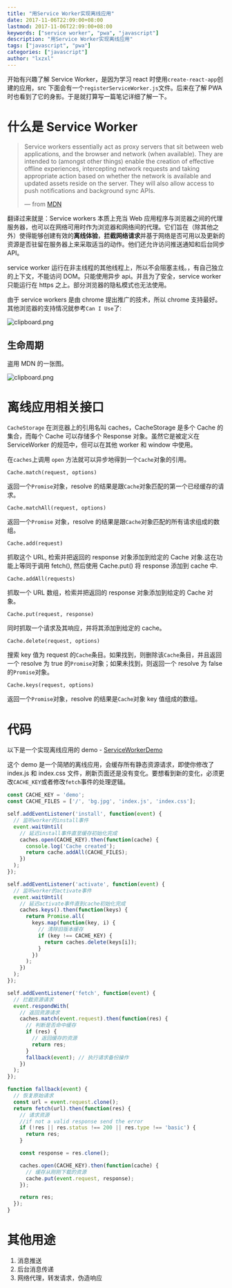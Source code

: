 ```yaml
---
title: "用Service Worker实现离线应用"
date: 2017-11-06T22:09:00+08:00
lastmod: 2017-11-06T22:09:00+08:00
keywords: ["service worker", "pwa", "javascript"]
description: "用Service Worker实现离线应用"
tags: ["javascript", "pwa"]
categories: ["javascript"]
author: "lxzxl"
---
```


开始有兴趣了解 Service Worker，是因为学习 react 时使用`create-react-app`创建的应用，src 下面会有一个`registerServiceWorker.js`文件。后来在了解 PWA 时也看到了它的身影。于是就打算写一篇笔记详细了解一下。

<!--more-->

# 什么是 Service Worker

> Service workers essentially act as proxy servers that sit between web applications, and the browser and network (when available). They are intended to (amongst other things) enable the creation of effective offline experiences, intercepting network requests and taking appropriate action based on whether the network is available and updated assets reside on the server. They will also allow access to push notifications and background sync APIs.
>
> — from [MDN](https://developer.mozilla.org/en-US/docs/Web/API/Service_Worker_API)

翻译过来就是：Service workers 本质上充当 Web 应用程序与浏览器之间的代理服务器，也可以在网络可用时作为浏览器和网络间的代理。它们旨在（除其他之外）使得能够创建有效的**离线体验**，**拦截网络请求**并基于网络是否可用以及更新的资源是否驻留在服务器上来采取适当的动作。他们还允许访问推送通知和后台同步 API。

service worker 运行在非主线程的其他线程上，所以不会阻塞主线。，有自己独立的上下文，不能访问 DOM。只能使用异步 api。并且为了安全，service worker 只能运行在 https 之上。部分浏览器的隐私模式也无法使用。

由于 service workers 是由 chrome 提出推广的技术，所以 chrome 支持最好。其他浏览器的支持情况就参考`Can I Use`了:

![clipboard.png](/images/service-worker/caniuse.png)

## 生命周期

盗用 MDN 的一张图。

![clipboard.png](/images/service-worker/life-cycle.png)

# 离线应用相关接口

`CacheStorage` 在浏览器上的引用名叫 caches，CacheStorage 是多个 Cache 的集合，而每个 Cache 可以存储多个 Response 对象。虽然它是被定义在 ServiceWorker 的规范中，但可以在其他 worker 和 window 中使用。

在`caches`上调用 `open` 方法就可以异步地得到一个`Cache`对象的引用。

`Cache.match(request, options)`

返回一个`Promise`对象，resolve 的结果是跟`Cache`对象匹配的第一个已经缓存的请求。

`Cache.matchAll(request, options)`

返回一个`Promise` 对象，resolve 的结果是跟`Cache`对象匹配的所有请求组成的数组。

`Cache.add(request)`

抓取这个 URL, 检索并把返回的 response 对象添加到给定的 Cache 对象.这在功能上等同于调用 fetch(), 然后使用 Cache.put() 将 response 添加到 cache 中.

`Cache.addAll(requests)`

抓取一个 URL 数组，检索并把返回的 response 对象添加到给定的 Cache 对象。

`Cache.put(request, response)`

同时抓取一个请求及其响应，并将其添加到给定的 cache。

`Cache.delete(request, options)`

搜索 key 值为 request 的`Cache`条目。如果找到，则删除该`Cache`条目，并且返回一个 resolve 为 true 的`Promise`对象；如果未找到，则返回一个 resolve 为 false 的`Promise`对象。

`Cache.keys(request, options)`

返回一个`Promise`对象，resolve 的结果是`Cache`对象 key 值组成的数组。

# 代码

以下是一个实现离线应用的 demo - [ServiceWorkerDemo](https://github.com/lxzxl/ServiceWorkerDemo)

这个 demo 是一个简陋的离线应用，会缓存所有静态资源请求，即使你修改了 index.js 和 index.css 文件，刷新页面还是没有变化。要想看到新的变化，必须更改`CACHE_KEY`或者修改`fetch`事件的处理逻辑。

```javascript
const CACHE_KEY = 'demo';
const CACHE_FILES = ['/', 'bg.jpg', 'index.js', 'index.css'];

self.addEventListener('install', function(event) {
  // 监听worker的install事件
  event.waitUntil(
    // 延迟install事件直至缓存初始化完成
    caches.open(CACHE_KEY).then(function(cache) {
      console.log('Cache created');
      return cache.addAll(CACHE_FILES);
    })
  );
});

self.addEventListener('activate', function(event) {
  // 监听worker的activate事件
  event.waitUntil(
    // 延迟activate事件直到cache初始化完成
    caches.keys().then(function(keys) {
      return Promise.all(
        keys.map(function(key, i) {
          // 清除旧版本缓存
          if (key !== CACHE_KEY) {
            return caches.delete(keys[i]);
          }
        })
      );
    })
  );
});

self.addEventListener('fetch', function(event) {
  // 拦截资源请求
  event.respondWith(
    // 返回资源请求
    caches.match(event.request).then(function(res) {
      // 判断是否命中缓存
      if (res) {
        // 返回缓存的资源
        return res;
      }
      fallback(event); // 执行请求备份操作
    })
  );
});

function fallback(event) {
  // 恢复原始请求
  const url = event.request.clone();
  return fetch(url).then(function(res) {
    // 请求资源
    //if not a valid response send the error
    if (!res || res.status !== 200 || res.type !== 'basic') {
      return res;
    }

    const response = res.clone();

    caches.open(CACHE_KEY).then(function(cache) {
      // 缓存从刚刚下载的资源
      cache.put(event.request, response);
    });

    return res;
  });
}
```

# 其他用途

1. 消息推送
2. 后台消息传递
3. 网络代理，转发请求，伪造响应
